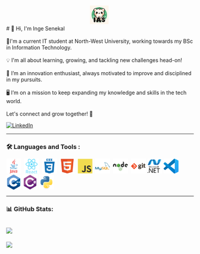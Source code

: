 <div id="header" align="center">
  <img src="https://github.com/IngeSenekal/Inge-Senekal-Virtual-CV/blob/main/src/assets/Icon.svg" title="" alt="" width="50" height="50"/>&nbsp;
 </div>
# 💫 Hi, I'm Inge Senekal
<br><br> 🏫I'm a current IT student at North-West University, working towards my BSc in Information Technology. 
<br><br>💡 I'm all about learning, growing, and tackling new challenges head-on!
<br><br>🚀 I’m an innovation enthusiast, always motivated to improve and disciplined in my pursuits.
<br><br>🖥️ I’m on a mission to keep expanding my knowledge and skills in the tech world.
<br><br>Let's connect and grow together! 🌟

[![LinkedIn](https://img.shields.io/badge/LinkedIn-%230077B5.svg?logo=linkedin&logoColor=white)](https://linkedin.com/in/www.linkedin.com/in/ia-senekal) 

---
### :hammer_and_wrench: Languages and Tools :
<div>
  <img src="https://github.com/devicons/devicon/blob/master/icons/java/java-original-wordmark.svg" title="Java" alt="Java" width="40" height="40"/>&nbsp;
  <img src="https://github.com/devicons/devicon/blob/master/icons/react/react-original-wordmark.svg" title="React" alt="React" width="40" height="40"/>&nbsp;
  <img src="https://github.com/devicons/devicon/blob/master/icons/css3/css3-plain-wordmark.svg"  title="CSS3" alt="CSS" width="40" height="40"/>&nbsp;
  <img src="https://github.com/devicons/devicon/blob/master/icons/html5/html5-original.svg" title="HTML5" alt="HTML" width="40" height="40"/>&nbsp;
  <img src="https://github.com/devicons/devicon/blob/master/icons/javascript/javascript-original.svg" title="JavaScript" alt="JavaScript" width="40" height="40"/>&nbsp;
  <img src="https://github.com/devicons/devicon/blob/master/icons/mysql/mysql-original-wordmark.svg" title="MySQL"  alt="MySQL" width="40" height="40"/>&nbsp;
  <img src="https://github.com/devicons/devicon/blob/master/icons/nodejs/nodejs-original-wordmark.svg" title="NodeJS" alt="NodeJS" width="40" height="40"/>&nbsp;
  <img src="https://github.com/devicons/devicon/blob/master/icons/git/git-original-wordmark.svg" title="Git" **alt="Git" width="40" height="40"/>
  <img src="https://github.com/devicons/devicon/blob/master/icons/dot-net/dot-net-original-wordmark.svg" title="Git" **alt="Git" width="40" height="40"/>
  <img src="https://github.com/devicons/devicon/blob/master/icons/vscode/vscode-original.svg" title="VScode" **alt="VS" width="40" height="40"/>
  <img src="https://github.com/devicons/devicon/blob/master/icons/cplusplus/cplusplus-original.svg" title="Cplus" **alt="Cplus" width="40" height="40"/>  
  <img src="https://github.com/devicons/devicon/blob/master/icons/csharp/csharp-original.svg" title="Csharp" **alt="Csharp" width="40" height="40"/>
  <img src="https://github.com/devicons/devicon/blob/master/icons/python/python-original.svg" title="Python" **alt="Python" width="40" height="40"/>
 
</div>


---

### 📊 GitHub Stats:
![](https://github-readme-stats.vercel.app/api?username=IngeSenekal&theme=gotham&hide_border=false&include_all_commits=false&count_private=false)<br/>
---

[![](https://visitcount.itsvg.in/api?id=IngeSenekal&icon=0&color=3)](https://visitcount.itsvg.in)



